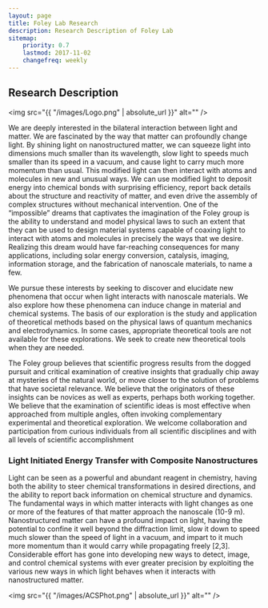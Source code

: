 ```yaml
---
layout: page
title: Foley Lab Research
description: Research Description of Foley Lab
sitemap:
    priority: 0.7
    lastmod: 2017-11-02
    changefreq: weekly
---
```

## Research Description

<span class="image left"><img src="{{ "/images/Logo.png" | absolute_url }}" alt="" /></span>

<!-- The Foley group works by the motto the difficult we do immediately, the impossible takes a little longer. -->
We are deeply interested in the bilateral interaction between light and matter. We are fascinated by the way that matter can profoundly change light. By shining light on nanostructured matter, we can squeeze light into dimensions much smaller than its wavelength, slow light to speeds much smaller than its speed in a vacuum, and cause light to carry much more momentum than usual. This modified light can then interact with atoms and molecules in new and unusual ways. We can use modified light to deposit energy into chemical bonds with surprising efficiency, report back details about the structure and reactivity of matter, and even drive the assembly of complex structures without mechanical intervention. One of the “impossible” dreams that captivates the imagination of the Foley group is the ability to understand and model physical laws to such an extent that they can be used to design material systems capable of coaxing light to interact with atoms and molecules in precisely the ways that we desire. Realizing this dream would have far-reaching consequences for many applications, including solar energy conversion, catalysis, imaging, information storage, and the fabrication of nanoscale materials, to name a few. 

We pursue these interests by seeking to discover and elucidate new phenomena that occur when light interacts with nanoscale materials. We also explore how these phenomena can induce change in material and chemical systems. The basis of our exploration is the study and application of theoretical methods based on the physical laws of quantum mechanics and electrodynamics. In some cases, appropriate theoretical tools are not available for these explorations. We seek to create new theoretical tools when they are needed. 

The Foley group believes that scientific progress results from the dogged pursuit and critical examination of creative insights that gradually chip away at mysteries of the natural world, or move closer to the solution of problems that have societal relevance. We believe that the originators of these insights can be novices as well as experts, perhaps both working together. We believe that the examination of scientific ideas is most effective when approached from multiple angles, often invoking complementary experimental and theoretical exploration. We welcome collaboration and participation from curious individuals from all scientific disciplines and with all levels of scientific accomplishment

### Light Initiated Energy Transfer with Composite Nanostructures
<div class="box">
  <p>
Light can be seen as a powerful and abundant reagent in chemistry, having both the ability to steer chemical transformations in desired directions, and the ability to report back information on chemical structure and dynamics.  The fundamental ways in which matter interacts with light changes as one or more of the features of that matter approach the nanoscale (10-9 m). Nanostructured matter can have a profound impact on light, having the potential to confine it well beyond the diffraction limit, slow it down to speed much slower than the speed of light in a vacuum, and impart to it much more momentum than it would carry while propagating freely [2,3]. Considerable effort has gone into developing new ways to detect, image, and control chemical systems with ever greater precision by exploiting the various new ways in which light behaves when it interacts with nanostructured matter. 

  </p>
</div>

<span class="image left"><img src="{{ "/images/ACSPhot.png" | absolute_url }}" alt="" /></span>

